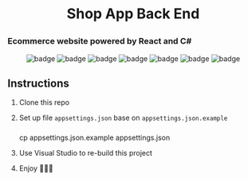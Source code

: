 # <p style="text-align: center;">Shop App Back End</p> 
### Ecommerce website powered by React and C#
<p align="center">
<img src="https://img.shields.io/badge/c%23-%23239120.svg?style=for-the-badge&logo=c-sharp&logoColor=white&&style=plastic" alt="badge"/>
<img src="https://img.shields.io/badge/Visual%20Studio-5C2D91.svg?style=for-the-badge&logo=visual-studio&logoColor=white&&style=plastic" alt="badge"/>
<img src="https://img.shields.io/badge/mysql-%2300f.svg?style=for-the-badge&logo=mysql&logoColor=white&&style=plastic" alt="badge"/>
<img src="https://img.shields.io/badge/.NET-5C2D91?style=for-the-badge&logo=.net&logoColor=white&&style=plastic" alt="badge"/>
<img src="https://img.shields.io/badge/JWT-black?style=for-the-badge&logo=JSON%20web%20tokens&&style=plastic" alt="badge"/>
<img src="https://img.shields.io/badge/-Swagger-%23Clojure?style=for-the-badge&logo=swagger&logoColor=white&&style=plastic" alt="badge"/>
<img src="https://img.shields.io/badge/Postman-FF6C37?style=for-the-badge&logo=postman&logoColor=white&&style=plastic" alt="badge"/>
</p>

## Instructions
1. Clone this repo 
2. Set up file ```appsettings.json``` base on ```appsettings.json.example```
	### 
	cp appsettings.json.example appsettings.json 

3. Use Visual Studio to re-build this project
4. Enjoy 🎉🎉🎉